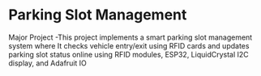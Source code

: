 # Parking Slot Management
 Major Project -This project implements a smart parking slot management system where It checks vehicle entry/exit using RFID cards and updates parking slot status online using RFID modules, ESP32, LiquidCrystal I2C display, and  Adafruit IO
